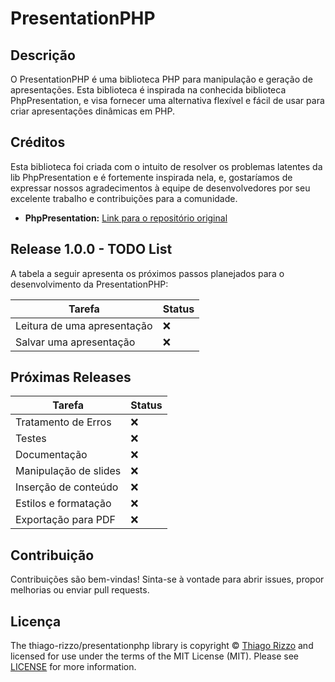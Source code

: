 # PresentationPHP

## Descrição

O PresentationPHP é uma biblioteca PHP para manipulação e geração de apresentações. Esta biblioteca é inspirada na
conhecida biblioteca PhpPresentation, e visa fornecer uma alternativa flexível e fácil de usar para criar apresentações
dinâmicas em PHP.

## Créditos

Esta biblioteca foi criada com o intuito de resolver os problemas latentes da lib PhpPresentation e é fortemente
inspirada nela, e, gostaríamos de expressar nossos agradecimentos à equipe de desenvolvedores por seu excelente trabalho
e contribuições para a comunidade.

- **PhpPresentation:** [Link para o repositório original](https://github.com/PHPOffice/PhpPresentation)

## Release 1.0.0 - TODO List

A tabela a seguir apresenta os próximos passos planejados para o desenvolvimento da PresentationPHP:

| Tarefa                      | Status |
|-----------------------------|--------|
| Leitura de uma apresentação | ❌      |
| Salvar uma apresentação     | ❌      |

## Próximas Releases

| Tarefa                | Status |
|-----------------------|--------|
| Tratamento de Erros   | ❌      |
| Testes                | ❌      |
| Documentação          | ❌      |
| Manipulação de slides | ❌      |
| Inserção de conteúdo  | ❌      |
| Estilos e formatação  | ❌      |
| Exportação para PDF   | ❌      |

## Contribuição

Contribuições são bem-vindas! Sinta-se à vontade para abrir issues, propor melhorias ou enviar pull requests.

## Licença

The thiago-rizzo/presentationphp library is copyright © [Thiago Rizzo](https://github.com/Thiago-Rizzo) and licensed for use under the terms of the MIT License (MIT). Please see [LICENSE](LICENSE) for more information.